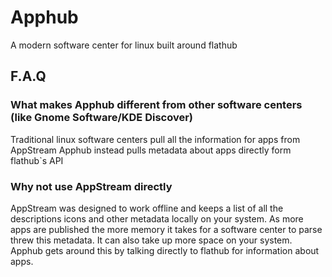 # Apphub

A modern software center for linux built around flathub

## F.A.Q

### What makes Apphub different from other software centers (like Gnome Software/KDE Discover)

Traditional linux software centers pull all the information for apps from AppStream Apphub instead pulls metadata about apps directly form flathub`s API

### Why not use AppStream directly

AppStream was designed to work offline and keeps a list of all the descriptions icons and other metadata locally on your system. As more apps are published the more memory it takes for a software center to parse threw this metadata. It can also take up more space on your system. Apphub gets around this by talking directly to flathub for information about apps.
